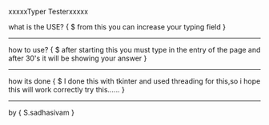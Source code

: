 xxxxxTyper Testerxxxxx

what is the USE?
{
    $  from this you can increase your typing field
}

********************************************

how to use?
{
    $  after starting this you must type in the entry of the page and after 30's it will be showing your 
    answer
}

*********************************************

how its done
{
    $  I done this with tkinter and used threading for this,so i hope this will 
    work correctly try this......
}

**********************************************

by
{
    S.sadhasivam
}
